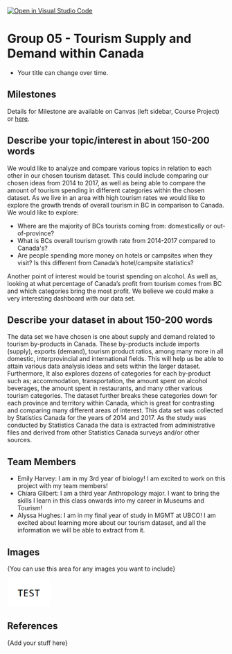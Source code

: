 [![Open in Visual Studio Code](https://classroom.github.com/assets/open-in-vscode-f059dc9a6f8d3a56e377f745f24479a46679e63a5d9fe6f495e02850cd0d8118.svg)](https://classroom.github.com/online_ide?assignment_repo_id=5887515&assignment_repo_type=AssignmentRepo)
# Group 05 - Tourism Supply and Demand within Canada

- Your title can change over time.

## Milestones

Details for Milestone are available on Canvas (left sidebar, Course Project) or [here](https://firas.moosvi.com/courses/data301/project/milestone01.html).

## Describe your topic/interest in about 150-200 words

We would like to analyze and compare various topics in relation to each other in our chosen tourism dataset. This could include comparing our chosen ideas from 2014 to 2017, as well as being able to compare the amount of tourism spending in different categories within the chosen dataset. As we live in an area with high tourism rates we would like to explore the growth trends of overall tourism in BC in comparison to Canada. We would like to explore:
- Where are the majority of BCs tourists coming from: domestically or out-of-province? 
- What is BCs overall tourism growth rate from 2014-2017 compared to Canada's?
- Are people spending more money on hotels or campsites when they visit? Is this different from Canada’s hotel/campsite statistics? 

Another point of interest would be tourist spending on alcohol. As well as, looking at what percentage of Canada’s profit from tourism comes from BC and which categories bring the most profit. We believe we could make a very interesting dashboard with our data set.

## Describe your dataset in about 150-200 words

The data set we have chosen is one about supply and demand related to tourism by-products in Canada. These by-products include imports (supply), exports (demand), tourism product ratios, among many more in all domestic, interprovincial and international fields. This will help us be able to attain various data analysis ideas and sets within the larger dataset. Furthermore, It also explores dozens of categories for each by-product such as; accommodation, transportation, the amount spent on alcohol beverages, the amount spent in restaurants, and many other various tourism categories. The dataset further breaks these categories down for each province and territory within Canada, which is great for contrasting and comparing many different areas of interest. This data set was collected by Statistics Canada for the years of 2014 and 2017. As the study was conducted by Statistics Canada the data is extracted from administrative files and derived from other Statistics Canada surveys and/or other sources.

## Team Members

- Emily Harvey: I am in my 3rd year of biology! I am excited to work on this project with my team members!
- Chiara Gilbert: I am a third year Anthropology major. I want to bring the skills I learn in this class onwards into my career in Museums and Tourism!
- Alyssa Hughes: I am in my final year of study in MGMT at UBCO! I am excited about learning more about our tourism dataset, and all the information we will be able to extract from it. 

## Images

{You can use this area for any images you want to include}

<img src ="images/test.png" width="100px">

## References

{Add your stuff here}



